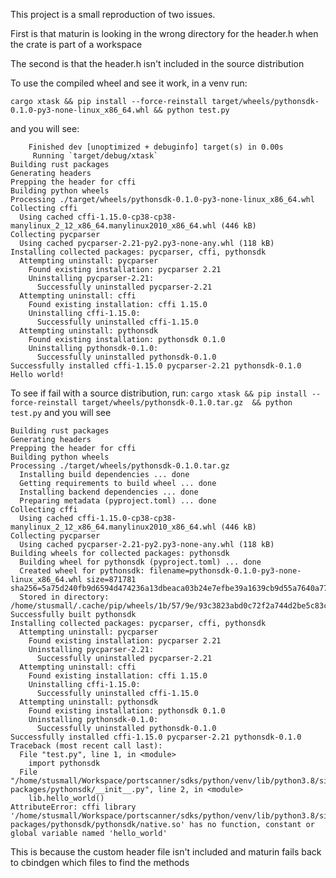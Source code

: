 This project is a small reproduction of two issues.

First is that maturin is looking in the wrong directory for the header.h when the crate is part of a workspace

The second is that the header.h isn't included in the source distribution

To use the compiled wheel and see it work, in a venv run:

`cargo xtask && pip install --force-reinstall target/wheels/pythonsdk-0.1.0-py3-none-linux_x86_64.whl && python test.py`

and you will see:

```
    Finished dev [unoptimized + debuginfo] target(s) in 0.00s
     Running `target/debug/xtask`
Building rust packages
Generating headers
Prepping the header for cffi
Building python wheels
Processing ./target/wheels/pythonsdk-0.1.0-py3-none-linux_x86_64.whl
Collecting cffi
  Using cached cffi-1.15.0-cp38-cp38-manylinux_2_12_x86_64.manylinux2010_x86_64.whl (446 kB)
Collecting pycparser
  Using cached pycparser-2.21-py2.py3-none-any.whl (118 kB)
Installing collected packages: pycparser, cffi, pythonsdk
  Attempting uninstall: pycparser
    Found existing installation: pycparser 2.21
    Uninstalling pycparser-2.21:
      Successfully uninstalled pycparser-2.21
  Attempting uninstall: cffi
    Found existing installation: cffi 1.15.0
    Uninstalling cffi-1.15.0:
      Successfully uninstalled cffi-1.15.0
  Attempting uninstall: pythonsdk
    Found existing installation: pythonsdk 0.1.0
    Uninstalling pythonsdk-0.1.0:
      Successfully uninstalled pythonsdk-0.1.0
Successfully installed cffi-1.15.0 pycparser-2.21 pythonsdk-0.1.0
Hello world!
```

To see if fail with a source distribution, run:
`cargo xtask && pip install --force-reinstall target/wheels/pythonsdk-0.1.0.tar.gz  && python test.py`
and you will see
```
Building rust packages
Generating headers
Prepping the header for cffi
Building python wheels
Processing ./target/wheels/pythonsdk-0.1.0.tar.gz
  Installing build dependencies ... done
  Getting requirements to build wheel ... done
  Installing backend dependencies ... done
  Preparing metadata (pyproject.toml) ... done
Collecting cffi
  Using cached cffi-1.15.0-cp38-cp38-manylinux_2_12_x86_64.manylinux2010_x86_64.whl (446 kB)
Collecting pycparser
  Using cached pycparser-2.21-py2.py3-none-any.whl (118 kB)
Building wheels for collected packages: pythonsdk
  Building wheel for pythonsdk (pyproject.toml) ... done
  Created wheel for pythonsdk: filename=pythonsdk-0.1.0-py3-none-linux_x86_64.whl size=871781 sha256=5a75d240fb9d6594d474236a13dbeaca03b24e7efbe39a1639cb9d55a7640a77
  Stored in directory: /home/stusmall/.cache/pip/wheels/1b/57/9e/93c3823abd0c72f2a744d2be5c83ce25fd82ca7717f6652f50
Successfully built pythonsdk
Installing collected packages: pycparser, cffi, pythonsdk
  Attempting uninstall: pycparser
    Found existing installation: pycparser 2.21
    Uninstalling pycparser-2.21:
      Successfully uninstalled pycparser-2.21
  Attempting uninstall: cffi
    Found existing installation: cffi 1.15.0
    Uninstalling cffi-1.15.0:
      Successfully uninstalled cffi-1.15.0
  Attempting uninstall: pythonsdk
    Found existing installation: pythonsdk 0.1.0
    Uninstalling pythonsdk-0.1.0:
      Successfully uninstalled pythonsdk-0.1.0
Successfully installed cffi-1.15.0 pycparser-2.21 pythonsdk-0.1.0
Traceback (most recent call last):
  File "test.py", line 1, in <module>
    import pythonsdk
  File "/home/stusmall/Workspace/portscanner/sdks/python/venv/lib/python3.8/site-packages/pythonsdk/__init__.py", line 2, in <module>
    lib.hello_world()
AttributeError: cffi library '/home/stusmall/Workspace/portscanner/sdks/python/venv/lib/python3.8/site-packages/pythonsdk/pythonsdk/native.so' has no function, constant or global variable named 'hello_world'
```

This is because the custom header file isn't included and maturin fails back to cbindgen which files to find the methods